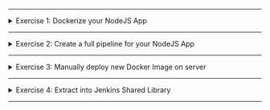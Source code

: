 </details>

******

<details>
<summary>Exercise 1: Dockerize your NodeJS App </summary>
 <br />

**Create Dockerfile in the root folder of the project**
```sh
FROM node:20-alpine

RUN mkdir -p /usr/app
COPY app/* /usr/app/

WORKDIR /usr/app
EXPOSE 3000

RUN npm install
CMD ["node", "server.js"]

```

</details>

******

<details>
<summary>Exercise 2: Create a full pipeline for your NodeJS App </summary>
 <br />

**Create Jenkins Credentials**
- Create usernamePassword credentials for docker registry called `docker-credentials`
- Create usernamePassword credentials for git repository called `gitlab-credentials`

**Configure Node Tool in Jenkins Configuration**
- Name should be `node`, because that's how it's referenced in the below Jenkinsfile in `tools` block

**Install plugin**
- Install `Pipeline Utility Steps` plugin. This contains readJSON function, that we will use to read the version from package.json 

**Jenkinsfile**

```sh
pipeline {
    agent any
    tools {
        nodejs "node"
    }
    stages {
        stage('increment version') {
            steps {
                script {
                    # enter app directory, because that's where package.json is located
                    dir("app") {
                        # update application version in the package.json file with one of these release types: patch, minor or major
                        # this will commit the version update
                        sh "npm version minor"

                        # read the updated version from the package.json file
                        def packageJson = readJSON file: 'package.json'
                        def version = packageJson.version

                        # set the new version as part of IMAGE_NAME
                        env.IMAGE_NAME = "$version-$BUILD_NUMBER"
                    }

                    # alternative solution without Pipeline Utility Steps plugin: 
                    # def version = sh (returnStdout: true, script: "grep 'version' package.json | cut -d '\"' -f4 | tr '\\n' '\\0'")
                    # env.IMAGE_NAME = "$version-$BUILD_NUMBER"
                }
            }
        }
        stage('Run tests') {
            steps {
               script {
                    # enter app directory, because that's where package.json and tests are located
                    dir("app") {
                        # install all dependencies needed for running tests
                        sh "npm install"
                        sh "npm run test"
                    } 
               }
            }
        }
        stage('Build and Push docker image') {
            steps {
                withCredentials([usernamePassword(credentialsId: 'docker-credentials', usernameVariable: 'USER', passwordVariable: 'PASS')]){
                    sh "docker build -t docker-hub-id/myapp:${IMAGE_NAME} ."
                    sh 'echo $PASS | docker login -u $USER --password-stdin'
                    sh "docker push docker-hub-id/myapp:${IMAGE_NAME}"
                }
            }
        }
        stage('commit version update') {
            steps {
                script {
                    withCredentials([usernamePassword(credentialsId: 'gitlab-credentials', usernameVariable: 'USER', passwordVariable: 'PASS')]) {
                        # git config here for the first time run
                        sh 'git config --global user.email "jenkins@example.com"'
                        sh 'git config --global user.name "jenkins"'
                        sh 'git remote set-url origin https://$USER:$PASS@gitlab.com/twn-devops-bootcamp/latest/08-jenkins/jenkins-exercises.git'
                        sh 'git add .'
                        sh 'git commit -m "ci: version bump"'
                        sh 'git push origin HEAD:jenkins-jobs'
                    }
                }
            }
        }
    }
}

```



</details>

******

<details>
<summary>Exercise 3: Manually deploy new Docker Image on server </summary>
 <br />

**steps:**
```sh
# ssh into your droplet server
ssh -i ~/id_rsa root@{server-ip-address}

# login to your docker hub registry
docker login

# pull and run the new docker image from registry
docker run -p 3000:3000 {docker-hub-id}/myapp:{image-name}

```

</details>

******

<details>
<summary>Exercise 4: Extract into Jenkins Shared Library </summary>
 <br />

**steps:**

- Create a separate git repo for Jenkins Shared Library 
- Extract code withing the script blocks from `increment version`, `Run tests`, `Build and Push docker image` and `commit version update` to Jenkins Shared Library
- Configure your Jenkinsfile to use the Jenkins Shared Library project

Reference the demo videos in the module for these steps. All of this is explained in detail there.
To validate that your code is correct, execute the pipeline when done. If you get the same result as before and you have a new image in the registry at the end of the pipeline execution, then you have successfully completed the exercise.  

</details>

******
